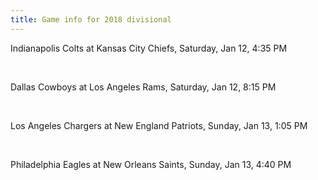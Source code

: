 ```yaml
---
title: Game info for 2018 divisional
---
```

Indianapolis Colts at Kansas City Chiefs, Saturday, Jan 12, 4:35 PM


<br/>

Dallas Cowboys at Los Angeles Rams, Saturday, Jan 12, 8:15 PM


<br/>

Los Angeles Chargers at New England Patriots, Sunday, Jan 13, 1:05 PM


<br/>

Philadelphia Eagles at New Orleans Saints, Sunday, Jan 13, 4:40 PM

